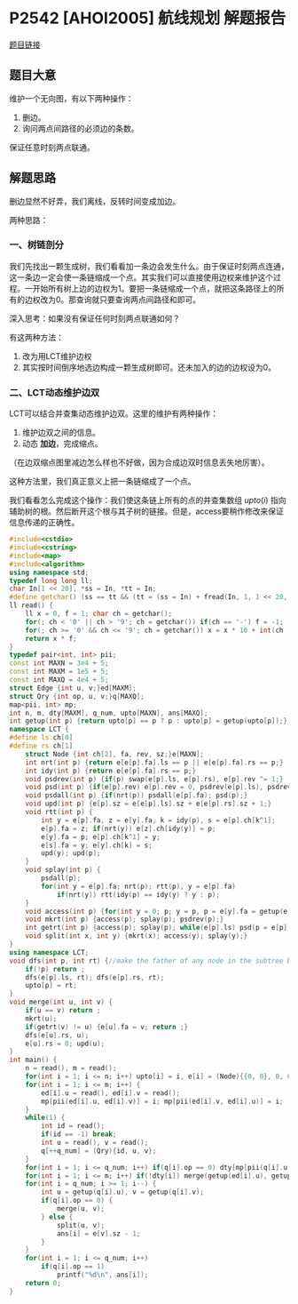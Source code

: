 # P2542 [AHOI2005] 航线规划 解题报告

[题目链接](https://www.luogu.com.cn/problem/P2542)

## 题目大意

维护一个无向图，有以下两种操作：

1. 删边。
2. 询问两点间路径的必须边的条数。

保证任意时刻两点联通。

## 解题思路

删边显然不好弄，我们离线，反转时间变成加边。

两种思路：

### 一、树链剖分

我们先找出一颗生成树，我们看看加一条边会发生什么。由于保证时刻两点连通，这一条边一定会使一条链缩成一个点。其实我们可以直接使用边权来维护这个过程。一开始所有树上边的边权为1。要把一条链缩成一个点，就把这条路径上的所有的边权改为0。那查询就只要查询两点间路径和即可。

深入思考：如果没有保证任何时刻两点联通如何？

有这两种方法：

1. 改为用LCT维护边权
2. 其实按时间倒序地选边构成一颗生成树即可。还未加入的边的边权设为0。

### 二、LCT动态维护边双

LCT可以结合并查集动态维护边双。这里的维护有两种操作：

1. 维护边双之间的信息。
2. 动态 **加边**，完成缩点。

（在边双缩点图里减边怎么样也不好做，因为合成边双时信息丢失地厉害）。

这种方法里，我们真正意义上把一条链缩成了一个点。

我们看看怎么完成这个操作：我们使这条链上所有的点的并查集数组 $upto(i)$ 指向辅助树的根。然后断开这个根与其子树的链接。但是，access要稍作修改来保证信息传递的正确性。

```cpp
#include<cstdio>
#include<cstring>
#include<map>
#include<algorithm>
using namespace std;
typedef long long ll;
char In[1 << 20], *ss = In, *tt = In;
#define getchar() (ss == tt && (tt = (ss = In) + fread(In, 1, 1 << 20, stdin), ss == tt) ? EOF : *ss++)
ll read() {
	ll x = 0, f = 1; char ch = getchar();
	for(; ch < '0' || ch > '9'; ch = getchar()) if(ch == '-') f = -1;
	for(; ch >= '0' && ch <= '9'; ch = getchar()) x = x * 10 + int(ch - '0');
	return x * f;
}
typedef pair<int, int> pii;
const int MAXN = 3e4 + 5;
const int MAXM = 1e5 + 5;
const int MAXQ = 4e4 + 5;
struct Edge {int u, v;}ed[MAXM];
struct Qry {int op, u, v;}q[MAXQ];
map<pii, int> mp;
int n, m, dty[MAXM], q_num, upto[MAXN], ans[MAXQ];
int getup(int p) {return upto[p] == p ? p : upto[p] = getup(upto[p]);}
namespace LCT {
#define ls ch[0]
#define rs ch[1]
	struct Node {int ch[2], fa, rev, sz;}e[MAXN];
	int nrt(int p) {return e[e[p].fa].ls == p || e[e[p].fa].rs == p;}
	int idy(int p) {return e[e[p].fa].rs == p;}
	void psdrev(int p) {if(p) swap(e[p].ls, e[p].rs), e[p].rev ^= 1;}
	void psd(int p) {if(e[p].rev) e[p].rev = 0, psdrev(e[p].ls), psdrev(e[p].rs);}
	void psdall(int p) {if(nrt(p)) psdall(e[p].fa); psd(p);}
	void upd(int p) {e[p].sz = e[e[p].ls].sz + e[e[p].rs].sz + 1;}
	void rtt(int p) {
		int y = e[p].fa, z = e[y].fa, k = idy(p), s = e[p].ch[k^1];
		e[p].fa = z; if(nrt(y)) e[z].ch[idy(y)] = p;
		e[y].fa = p; e[p].ch[k^1] = y;
		e[s].fa = y; e[y].ch[k] = s;
		upd(y); upd(p);
	}
	void splay(int p) {
		psdall(p);
		for(int y = e[p].fa; nrt(p); rtt(p), y = e[p].fa)
			if(nrt(y)) rtt(idy(p) == idy(y) ? y : p);
	}
	void access(int p) {for(int y = 0; p; y = p, p = e[y].fa = getup(e[p].fa)) splay(p), e[p].rs = y, upd(p);}//here
	void mkrt(int p) {access(p); splay(p); psdrev(p);}
	int getrt(int p) {access(p); splay(p); while(e[p].ls) psd(p = e[p].ls); splay(p); return p;}
	void split(int x, int y) {mkrt(x); access(y); splay(y);}
}
using namespace LCT;
void dfs(int p, int rt) {//make the father of any node in the subtree become rt.
	if(!p) return ;
	dfs(e[p].ls, rt); dfs(e[p].rs, rt);
	upto[p] = rt;
}
void merge(int u, int v) {
	if(u == v) return ;
	mkrt(u);
	if(getrt(v) != u) {e[u].fa = v; return ;}
	dfs(e[u].rs, u);
	e[u].rs = 0; upd(u);
}
int main() {
	n = read(), m = read();
	for(int i = 1; i <= n; i++) upto[i] = i, e[i] = (Node){{0, 0}, 0, 0, 1};
	for(int i = 1; i <= m; i++) {
		ed[i].u = read(), ed[i].v = read();
		mp[pii(ed[i].u, ed[i].v)] = i; mp[pii(ed[i].v, ed[i].u)] = i;
	}
	while(1) {
		int id = read();
		if(id == -1) break;
		int u = read(), v = read();
		q[++q_num] = (Qry){id, u, v};
	}
	for(int i = 1; i <= q_num; i++) if(q[i].op == 0) dty[mp[pii(q[i].u, q[i].v)]] = 1;
	for(int i = 1; i <= m; i++) if(!dty[i]) merge(getup(ed[i].u), getup(ed[i].v));
	for(int i = q_num; i >= 1; i--) {
		int u = getup(q[i].u), v = getup(q[i].v);
		if(q[i].op == 0) {
			merge(u, v);
		} else {
			split(u, v);
			ans[i] = e[v].sz - 1;
		}
	}
	for(int i = 1; i <= q_num; i++)
		if(q[i].op == 1)
			printf("%d\n", ans[i]);
	return 0;
}
```

